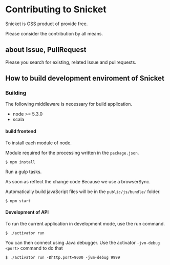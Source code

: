 # Contributing to Snicket
Snicket is OSS product of provide free.

Please consider the contribution by all means.

## about Issue, PullRequest
Please you search for existing, related Issue and pullrequests.

## How to build development enviroment of Snicket

### Building

The following middleware is necessary for build application.

- node >= 5.3.0
- scala

#### build frontend
To install each module of node.

Module required for the processing written in the `package.json`.
```
$ npm install
```

Run a gulp tasks.

As soon as reflect the change code Because we use a browserSync.

Automatically build javaScript files will be in the `public/js/bundle/` folder.
```
$ npm start
```

#### Development of API

To run the current application in development mode, use the run command.
```
$ ./activator run
```

You can then connect using Java debugger. Use the activator `-jvm-debug <port>` command to do that
```
$ ./activator run -Dhttp.port=9000 -jvm-debug 9999
```
